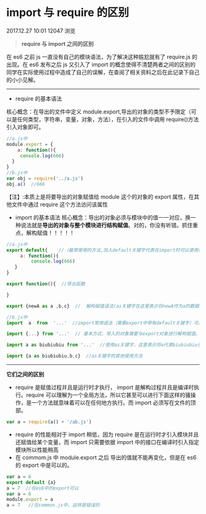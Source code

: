 # **import 与 require 的区别**

2017.12.27 10:01 12047 浏览

> **require 与 import 之间的区别**

在 es6 之前 js 一直没有自己的模块语法，为了解决这种尴尬就有了 require.js 的出现。在 es6 发布之后 js 又引入了 import 的概念使得不清楚两者之间的区别的同学在实际使用过程中造成了自己的误解，在查阅了相关资料之后在此记录下自己的小小见解。

---

- require 的基本语法

核心概念：在导出的文件中定义 module.export,导出的对象的类型不予限定（可以是任何类型，字符串，变量，对象，方法），在引入的文件中调用 require()方法引入对象即可。

```js
//a.js中
module.export = {
    a: function(){
     console.log(666)
  }
}
//b.js中
var obj = require('../a.js')
obj.a()  //666
```

【注】:本质上是将要导出的对象赋值给 module 这个的对象的 export 属性，在其他文件中通过 require 这个方法访问该属性

- import 的基本语法
  核心概念：导出的对象必须与模块中的值一一对应，换一种说法就是**导出的对象与整个模块进行结构赋值**。对的，你没有听错。抓住重点，解构赋值！！！！！

```js
//a.js中
export default{    //（最常使用的方法,加入default关键字代表在import时可以使用任意变量名并且不需要花括号{}）
     a: function(){
         console.log(666)
   }
}

export function(){  //导出函数

}

export {newA as a ,b,c}  //  解构赋值语法(as关键字在这里表示将newA作为a的数据接口暴露给外部，外部不能直接访问a)

//b.js中
import  a  from  '...'  //import常用语法（需要export中带有default关键字）可以任意指定import的名称

import {...} from '...'  // 基本方式，导入的对象需要与export对象进行解构赋值。

import a as biubiubiu from '...'  //使用as关键字，这里表示将a代表biubiubiu引入（当变量名称有冲突时可以使用这种方式解决冲突）

import {a as biubiubiu,b,c}  //as关键字的其他使用方法
```

---

**它们之间的区别**

- require 是赋值过程并且是运行时才执行， import 是解构过程并且是编译时执行。require 可以理解为一个全局方法，所以它甚至可以进行下面这样的骚操作，是一个方法就意味着可以在任何地方执行。而 import 必须写在文件的顶部。

```js
var a = require(a() + '/ab.js')
```

- require 的性能相对于 import 稍低，因为 require 是在运行时才引入模块并且还赋值给某个变量，而 import 只需要依据 import 中的接口在编译时引入指定模块所以性能稍高
- 在 commom.js 中 module.export 之后 导出的值就不能再变化，但是在 es6 的 export 中是可以的。

```js
var a = 6
export default {a}
a = 7  //在es6中的export可以
var a = 6
module.export = a
a = 7   //在common.js中，这样是错误的
```
